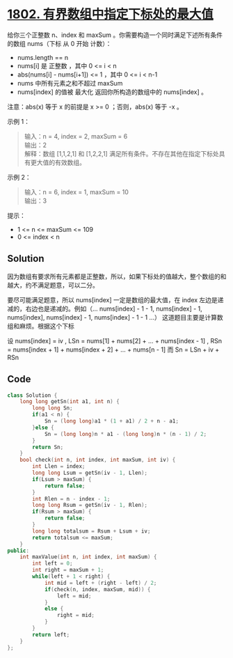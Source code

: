 # [1802. 有界数组中指定下标处的最大值](https://leetcode.cn/problems/maximum-value-at-a-given-index-in-a-bounded-array/description/)

给你三个正整数 n、index 和 maxSum 。你需要构造一个同时满足下述所有条件的数组 nums（下标 从 0 开始 计数）：

- nums.length == n
- nums[i] 是 正整数 ，其中 0 <= i < n
- abs(nums[i] - nums[i+1]) <= 1 ，其中 0 <= i < n-1
- nums 中所有元素之和不超过 maxSum
- nums[index] 的值被 最大化
返回你所构造的数组中的 nums[index] 。

注意：abs(x) 等于 x 的前提是 x >= 0 ；否则，abs(x) 等于 -x 。

 

示例 1：

> 输入：n = 4, index = 2,  maxSum = 6  
> 输出：2  
> 解释：数组 [1,1,2,1] 和 [1,2,2,1] 满足所有条件。不存在其他在指定下标处具有更大值的有效数组。  

示例 2：

> 输入：n = 6, index = 1,  maxSum = 10  
> 输出：3  
 

提示：

- 1 <= n <= maxSum <= 109
- 0 <= index < n

## Solution

因为数组有要求所有元素都是正整数，所以，如果下标处的值越大，整个数组的和越大，约不满足题意，可以二分。

要尽可能满足题意，所以 nums[index] 一定是数组的最大值，在 index 左边是递减的，右边也是递减的。例如（... nums[index] - 1 - 1, nums[index] - 1, nums[index], nums[index] - 1, nums[index] - 1 - 1 ...）
这道题目主要是计算数组和麻烦。根据这个下标

设 nums[index] = iv , LSn = nums[1] + nums[2] + ... + nums[index - 1] , RSn = nums[index + 1] + nums[index + 2] + ... + nums[n - 1] 而 Sn = LSn + iv + RSn

## Code

```cpp
class Solution {
    long long getSn(int a1, int n) {
        long long Sn;
        if(a1 < n) {
            Sn = (long long)a1 * (1 + a1) / 2 + n - a1;
        }else {
            Sn = (long long)n * a1 - (long long)n * (n - 1) / 2;
        }
        return Sn;
    }
    bool check(int n, int index, int maxSum, int iv) {
        int Llen = index;
        long long Lsum = getSn(iv - 1, Llen);
        if(Lsum > maxSum) {
            return false;
        }
        int Rlen = n - index - 1;
        long long Rsum = getSn(iv - 1, Rlen);
        if(Rsum > maxSum) {
            return false;
        }
        long long totalsum = Rsum + Lsum + iv;
        return totalsum <= maxSum;
    }
public:
    int maxValue(int n, int index, int maxSum) {
        int left = 0;
        int right = maxSum + 1;
        while(left + 1 < right) {
            int mid = left + (right - left) / 2;
            if(check(n, index, maxSum, mid)) {
                left = mid;
            }
            else {
                right = mid;
            }
        }
        return left;
    }
};
```

 
